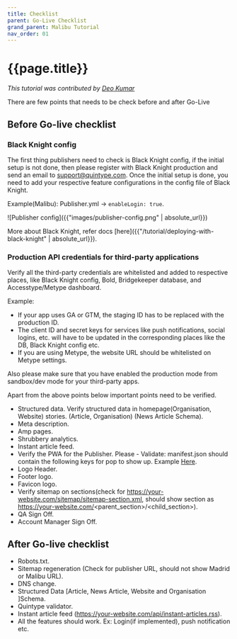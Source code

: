 ```yaml
---
title: Checklist
parent: Go-Live Checklist
grand_parent: Malibu Tutorial
nav_order: 01
---
```


# {{page.title}}

*This tutorial was contributed by [Deo Kumar](https://www.linkedin.com/in/deo-kumar)*

There are few points that needs to be check before and after Go-Live

## Before Go-live checklist

### Black Knight config

The first thing publishers need to check is Black Knight config, if the initial setup is not done, then please register with Black Knight production and send an email to [support@quintype.com](mailto:support@quintype.com). Once the initial setup is done, you need to add your respective feature configurations in the config file of Black Knight.

Example(Malibu): Publisher.yml -> `enableLogin: true`.

![Publisher config]({{"images/publisher-config.png" | absolute_url}})

More about Black Knight, refer docs [here]({{"/tutorial/deploying-with-black-knight" | absolute_url}}).

### Production API credentials for third-party applications

Verify all the third-party credentials are whitelisted and added to respective places, like Black Knight config, Bold, Bridgekeeper database, and Accesstype/Metype dashboard.

Example:
- If your app uses GA or GTM, the staging ID has to be replaced with the production ID.
- The client ID and secret keys for services like push notifications, social logins, etc. will have to be updated in the corresponding places like the DB, Black Knight config etc.
- If you are using Metype, the website URL should be whitelisted on Metype settings.

Also please make sure that you have enabled the production mode from sandbox/dev mode for your third-party apps.

Apart from the above points below important points need to be verified.

- Structured data. Verify structured data in homepage(Organisation, Website) stories. (Article, Organisation) (News Article Schema).
- Meta description.
- Amp pages.
- Shrubbery analytics.
- Instant article feed.
- Verify the PWA for the Publisher. Please - Validate: manifest.json should contain the following keys for pop to show up. Example [Here](https://github.com/quintype/malibu/wiki/Manifest-Json-Example).
- Logo Header.
- Footer logo.
- Favicon logo.
- Verify sitemap on sections(check for https://your-website.com/sitemap/sitemap-section.xml, should show section as https://your-website.com/<parent_section>/<child_section>).
- QA Sign Off.
- Account Manager Sign Off.

## After Go-live checklist
- Robots.txt.
- Sitemap regeneration (Check for publisher URL, should not show Madrid or Malibu URL).
- DNS change.
- Structured Data [Article, News Article, Website and Organisation ]Schema.
- Quintype validator.
- Instant article feed (https://your-website.com/api/instant-articles.rss).
- All the features should work. Ex: Login(if implemented), push notification etc.
